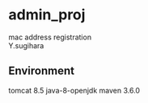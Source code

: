 # admin_proj
mac address registration  
Y.sugihara  

## Environment
tomcat 8.5 
java-8-openjdk
maven 3.6.0  
